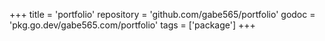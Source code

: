 +++
title = 'portfolio'
repository = 'github.com/gabe565/portfolio'
godoc = 'pkg.go.dev/gabe565.com/portfolio'
tags = ['package']
+++

